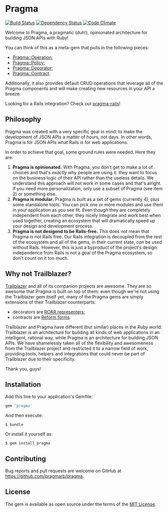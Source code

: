 # Pragma

[![Build Status](https://img.shields.io/travis/pragmarb/pragma.svg?maxAge=3600&style=flat-square)](https://travis-ci.org/pragmarb/pragma)
[![Dependency Status](https://img.shields.io/gemnasium/pragmarb/pragma.svg?maxAge=3600&style=flat-square)](https://gemnasium.com/github.com/pragmarb/pragma)
[![Code Climate](https://img.shields.io/codeclimate/github/pragmarb/pragma.svg?maxAge=3600&style=flat-square)](https://codeclimate.com/github/pragmarb/pragma)

Welcome to Pragma, a pragmatic (duh!), opinionated architecture for building JSON APIs with Ruby!

You can think of this as a meta-gem that pulls in the following pieces:

- [Pragma::Operation](https://github.com/pragmarb/pragma-operation);
- [Pragma::Policy](https://github.com/pragmarb/pragma-policy);
- [Pragma::Decorator](https://github.com/pragmarb/pragma-decorator);
- [Pragma::Contract](https://github.com/pragmarb/pragma-contract).

Additionally, it also provides default CRUD operations that leverage all of the Pragma components
and will make creating new resources in your API a breeze:

Looking for a Rails integration? Check out [pragma-rails](https://github.com/pragmarb/pragma-rails)!

## Philosophy

Pragma was created with a very specific goal in mind: to make the development of JSON APIs a matter
of hours, not days. In other words, Pragma is for JSON APIs what Rails is for web applications.

In order to achieve that goal, some ground rules were needed. Here they are.

1. **Pragma is opinionated.** With Pragma, you don't get to make a lot of choices and that's
   _exactly_ why people are using it: they want to focus on the business logic of their API rather
   than the useless details. We understand this approach will not work in some cases and that's
   alright. If you need more personalization, only use a subset of Pragma (see item 2) or something
   else.
2. **Pragma is modular.** Pragma is built as a set of gems (currently 4), plus some standalone
   tools. You can pick one or more modules and use them in your application as you see fit. Even
   though they are completely independent from each other, they nicely integrate and work best when
   used together, creating an ecosystem that will dramatically speed up your design and development
   process.
3. **Pragma is not desigend to be Rails-free.** This does not mean that Pragma _is not_ Rails free.
   Our Rails integration is decoupled from the rest of the ecosystem and all of the gems, in their
   current state, _can_ be used without Rails. However, this is just a byproduct of the project's
   design: independence from Rails is not a goal of the Pragma ecosystem, so don't count on it too
   much.

## Why not Trailblazer?

[Trailblazer](https://github.com/trailblazer/trailblazer) and all of its companion projects are
awesome. They are so awesome that Pragma is built on top of them: even though we're not using
the Trailblazer gem itself yet, many of the Pragma gems are simply extensions of their Trailblazer
counterparts:

- decorators are [ROAR representers](https://github.com/apotonick/roar);
- contracts are [Reform forms](https://github.com/apotonick/reform).

Trailblazer and Pragma have different (but similar) places in the Ruby world: Trailblazer is an
architecture for building all kinds of web applications in an intelligent, rational way, while
Pragma is an architecture for building JSON APIs. We have shamelessly taken all of the flexibility
and awesomeness from the Trailblazer project and restricted it to a narrow field of work, providing
tools, helpers and integrations that could never be part of Trailblazer due to their specificity.

Thank you, guys!

## Installation

Add this line to your application's Gemfile:

```ruby
gem 'pragma'
```

And then execute:

```console
$ bundle
```

Or install it yourself as:

```console
$ gem install pragma
```

## Contributing

Bug reports and pull requests are welcome on GitHub at https://github.com/pragmarb/pragma.

## License

The gem is available as open source under the terms of the [MIT License](http://opensource.org/licenses/MIT).
